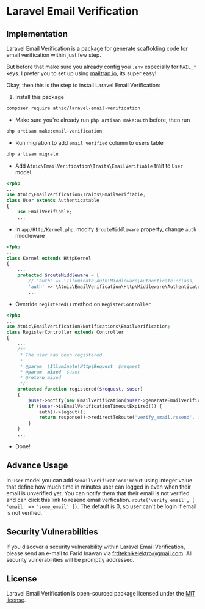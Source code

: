 # Laravel Email Verification

## Implementation

Laravel Email Verification is a package for generate scaffolding code for email verification within just few step.

But before that make sure you already config you `.env` especially for `MAIL_*` keys. I prefer you to set up using [mailtrap.io](http://mailtrap.io), its super easy!

Okay, then this is the step to install Laravel Email Verification:

1. Install this package
```bash
composer require atnic/laravel-email-verification
```

- Make sure you're already run `php artisan make:auth` before, then run
```bash
php artisan make:email-verification
```

- Run migration to add `email_verified` column to users table
```bash
php artisan migrate
```

- Add `Atnic\EmailVerification\Traits\EmailVerifiable` trait to `User` model.
```php
<?php
...
use Atnic\EmailVerification\Traits\EmailVerifiable;
class User extends Authenticatable
{
    use EmailVerifiable;
    ...
```

- In `app/Http/Kernel.php`, modify `$routeMiddleware` property, change `auth` middleware
```php
<?php
...
class Kernel extends HttpKernel
{
    ...
    protected $routeMiddleware = [
        // 'auth' => \Illuminate\Auth\Middleware\Authenticate::class,
        'auth' => \Atnic\EmailVerification\Http\Middleware\Authenticate::class,
        ...
```

- Override `registered()` method on `RegisterController`
```php
<?php
...
use Atnic\EmailVerification\Notifications\EmailVerification;
class RegisterController extends Controller
{
    ...
    /**
     * The user has been registered.
     *
     * @param  \Illuminate\Http\Request  $request
     * @param  mixed  $user
     * @return mixed
     */
    protected function registered($request, $user)
    {
        $user->notify(new EmailVerification($user->generateEmailVerificationUrl()));
        if ($user->isEmailVerificationTimeoutExpired()) {
            auth()->logout();
            return response()->redirectToRoute('verify_email.resend', [ 'email' => $user->email ])->with('status', __('email-verification::verify_email.link_sent'));
        }
    }
    ...
```

- Done!

## Advance Usage

In `User` model you can add `$emailVerificationTimeout` using integer value that define how much time in minutes user can logged in even when their email is unverified yet. You can notify them that their email is not verified and can click this link to resend email verfication. `route('verify_email', [ 'email' => 'some_email' ])`. The default is 0, so user can't be login if email is not verified.

## Security Vulnerabilities

If you discover a security vulnerability within Laravel Email Verification, please send an e-mail to Farid Inawan via [frdteknikelektro@gmail.com](mailto:frdteknikelektro@gmail.com). All security vulnerabilities will be promptly addressed.

## License

Laravel Email Verification is open-sourced package licensed under the [MIT license](https://opensource.org/licenses/MIT).
